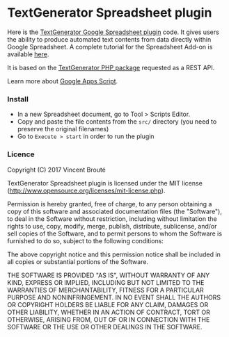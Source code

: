 # TextGenerator Spreadsheet plugin

Here is the [TextGenerator Google Spreadsheet plugin](https://chrome.google.com/webstore/detail/textgenerator/lbcccnholajhofhlfhkmjjekklkhhjnf) code. It gives users the ability to produce automated text contents from data directly within Google Spreadsheet. A complete tutorial for the Spreadsheet Add-on is available [here](https://medium.com/@neveldo/tutorial-turn-your-data-into-narratives-using-textgenerator-wikidata-and-google-spreadsheet-b85fad31219a#.w8mi43qwh). 

It is based on the [TextGenerator PHP package](https://github.com/neveldo/TextGenerator) requested as a REST API.

Learn more about [Google Apps Script](https://developers.google.com/apps-script/overview).

### Install

- In a new Spreadsheet document, go to Tool > Scripts Editor.
- Copy and paste the file contents from the `src/` directory (you need to preserve the original filenames)
- Go to `Execute > start` in order to run the plugin

### Licence

Copyright (C) 2017 Vincent Brouté

TextGenerator Spreadsheet plugin is licensed under the MIT license (http://www.opensource.org/licenses/mit-license.php).

Permission is hereby granted, free of charge, to any person obtaining a copy of this software and associated documentation files (the "Software"), to deal in the Software without restriction, including without limitation the rights to use, copy, modify, merge, publish, distribute, sublicense, and/or sell copies of the Software, and to permit persons to whom the Software is furnished to do so, subject to the following conditions:

The above copyright notice and this permission notice shall be included in all copies or substantial portions of the Software.

THE SOFTWARE IS PROVIDED "AS IS", WITHOUT WARRANTY OF ANY KIND, EXPRESS OR IMPLIED, INCLUDING BUT NOT LIMITED TO THE WARRANTIES OF MERCHANTABILITY, FITNESS FOR A PARTICULAR PURPOSE AND NONINFRINGEMENT. IN NO EVENT SHALL THE AUTHORS OR COPYRIGHT HOLDERS BE LIABLE FOR ANY CLAIM, DAMAGES OR OTHER LIABILITY, WHETHER IN AN ACTION OF CONTRACT, TORT OR OTHERWISE, ARISING FROM, OUT OF OR IN CONNECTION WITH THE SOFTWARE OR THE USE OR OTHER DEALINGS IN THE SOFTWARE.